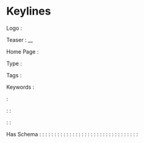 # Keylines

Logo
: ![]()

Teaser
: __

Home Page
: 

Type
: 

Tags
: 

Keywords
: 

: 


: 
: 

: 
: 

Has Schema
: 
: 
: 
: 
: 
: 
: 
: 
: 
: 
: 
: 
: 
: 
: 
: 
: 
: 
: 
: 
: 
: 
: 
: 
: 
: 
: 
: 
: 
: 
: 
: 
: 

